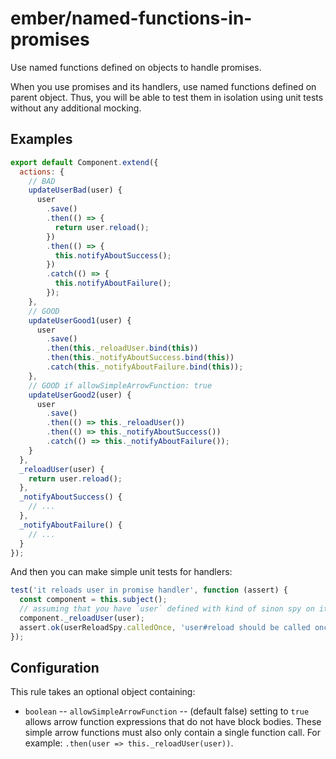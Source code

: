 # ember/named-functions-in-promises

<!-- end auto-generated rule header -->

Use named functions defined on objects to handle promises.

When you use promises and its handlers, use named functions defined on parent object. Thus, you will be able to test them in isolation using unit tests without any additional mocking.

## Examples

```js
export default Component.extend({
  actions: {
    // BAD
    updateUserBad(user) {
      user
        .save()
        .then(() => {
          return user.reload();
        })
        .then(() => {
          this.notifyAboutSuccess();
        })
        .catch(() => {
          this.notifyAboutFailure();
        });
    },
    // GOOD
    updateUserGood1(user) {
      user
        .save()
        .then(this._reloadUser.bind(this))
        .then(this._notifyAboutSuccess.bind(this))
        .catch(this._notifyAboutFailure.bind(this));
    },
    // GOOD if allowSimpleArrowFunction: true
    updateUserGood2(user) {
      user
        .save()
        .then(() => this._reloadUser())
        .then(() => this._notifyAboutSuccess())
        .catch(() => this._notifyAboutFailure());
    }
  },
  _reloadUser(user) {
    return user.reload();
  },
  _notifyAboutSuccess() {
    // ...
  },
  _notifyAboutFailure() {
    // ...
  }
});
```

And then you can make simple unit tests for handlers:

```js
test('it reloads user in promise handler', function (assert) {
  const component = this.subject();
  // assuming that you have `user` defined with kind of sinon spy on its reload method
  component._reloadUser(user);
  assert.ok(userReloadSpy.calledOnce, 'user#reload should be called once');
});
```

## Configuration

This rule takes an optional object containing:

- `boolean` -- `allowSimpleArrowFunction` -- (default false) setting to `true` allows arrow function expressions that do not have block bodies. These simple arrow functions must also only contain a single function call. For example: `.then(user => this._reloadUser(user))`.
